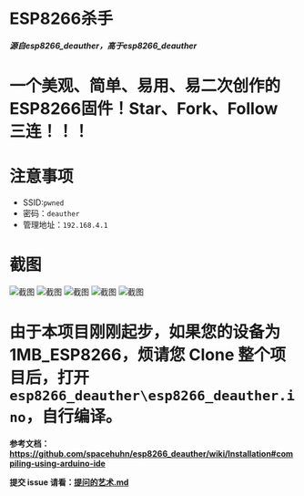# ESP8266杀手
***源自esp8266_deauther，高于esp8266_deauther***
# 一个美观、简单、易用、易二次创作的ESP8266固件！Star、Fork、Follow 三连！！！
# 注意事项
+ SSID:`pwned`
+ 密码：`deauther`
+ 管理地址：`192.168.4.1`

# 截图

![截图](http://www.tzr.me/images/2019/01/29/0.png)
![截图](http://www.tzr.me/images/2019/01/29/1.png)
![截图](http://www.tzr.me/images/2019/01/29/2.png)
![截图](http://www.tzr.me/images/2019/01/29/3.png)
![截图](http://www.tzr.me/images/2019/01/29/4.png)

# 由于本项目刚刚起步，如果您的设备为1MB_ESP8266，烦请您 Clone 整个项目后，打开`esp8266_deauther\esp8266_deauther.ino`，自行编译。
**参考文档：https://github.com/spacehuhn/esp8266_deauther/wiki/Installation#compiling-using-arduino-ide**

**提交 issue 请看：[提问的艺术.md](https://github.com/voltachan/esp8266killer/blob/master/%E6%8F%90%E9%97%AE%E7%9A%84%E8%89%BA%E6%9C%AF.md)**
